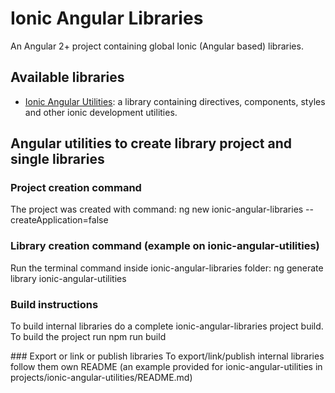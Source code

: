 # Ionic Angular Libraries

An Angular 2+ project containing global Ionic (Angular based) libraries.

## Available libraries

- [Ionic Angular Utilities](https://kitcarson88.github.io/ionic-angular-libraries/UTILITIES): a library containing directives, components, styles and other ionic development utilities.

## Angular utilities to create library project and single libraries

### Project creation command
The project was created with command:
    ng new ionic-angular-libraries --createApplication=false

### Library creation command (example on ionic-angular-utilities)
Run the terminal command inside ionic-angular-libraries folder:
    ng generate library ionic-angular-utilities

### Build instructions
To build internal libraries do a complete ionic-angular-libraries project build.
To build the project run
    npm run build

### Export or link or publish libraries
To export/link/publish internal libraries follow them own README (an example provided for
ionic-angular-utilities in projects/ionic-angular-utilities/README.md)

